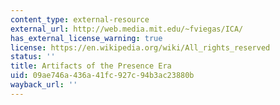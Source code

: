 ```yaml
---
content_type: external-resource
external_url: http://web.media.mit.edu/~fviegas/ICA/
has_external_license_warning: true
license: https://en.wikipedia.org/wiki/All_rights_reserved
status: ''
title: Artifacts of the Presence Era
uid: 09ae746a-436a-41fc-927c-94b3ac23880b
wayback_url: ''
---
```

